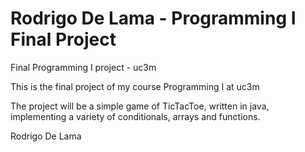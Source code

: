 # Rodrigo De Lama - Programming I Final Project
Final Programming I project - uc3m

This is the final project of my course Programming I at uc3m

The project will be a simple game of TicTacToe, written in java, implementing a variety of conditionals, arrays and functions.

Rodrigo De Lama
